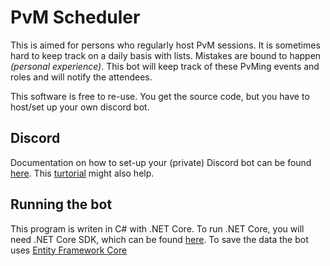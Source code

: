 # PvM Scheduler
This is aimed for persons who regularly host PvM sessions. It is sometimes hard to keep track on a daily basis with lists. Mistakes are bound to happen *(personal experience)*. This bot will keep track of these PvMing events and roles and will notify the attendees.

This software is free to re-use. You get the source code, but you have to host/set up your own discord bot.

## Discord
Documentation on how to set-up your (private) Discord bot can be found [here](https://discordapp.com/developers/docs/intro). This [turtorial](https://github.com/reactiflux/discord-irc/wiki/Creating-a-discord-bot-&-getting-a-token) might also help.

## Running the bot
This program is writen in C# with .NET Core. To run .NET Core, you will need .NET Core SDK, which can be found [here](https://github.com/dotnet/core/blob/master/release-notes/download-archives/2.1.2-download.md). To save the data the bot uses [Entity Framework Core](https://docs.microsoft.com/en-us/ef/core/get-started/install/)
